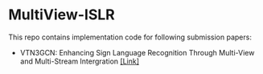 # MultiView-ISLR

This repo contains implementation code for following submission papers:
- VTN3GCN: Enhancing Sign Language Recognition Through Multi-View and Multi-Stream Intergration [[Link]](https://github.com/fossbk/MultiView-ISLR/tree/main/VTN3GCN) 



